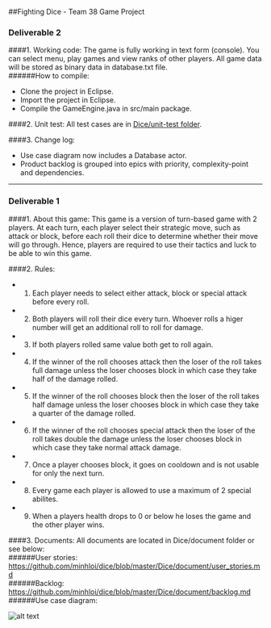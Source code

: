 ##Fighting Dice - Team 38 Game Project

### Deliverable 2
####1. Working code:
The game is fully working in text form (console). You can select menu, play games and view ranks of other players. All game data will be stored as binary data in database.txt file.  
######How to compile:
- Clone the project in Eclipse.
- Import the project in Eclipse.
- Compile the GameEngine.java in src/main package.

####2. Unit test:
All test cases are in [Dice/unit-test folder](https://github.com/minhloi/dice/tree/master/Dice/unit-test).

####3. Change log:
- Use case diagram now includes a Database actor.
- Product backlog is grouped into epics with priority, complexity-point and dependencies.

***  
### Deliverable 1
####1. About this game:
This game is a version of turn-based game with 2 players. At each turn, each player select their strategic move, such as attack or block, before each roll their dice to determine whether their move will go through. Hence, players are required to use their tactics and luck to be able to win this game. 

####2. Rules:

- 1.  Each player needs to select either attack, block or special attack before every roll.
- 2.  Both players will roll their dice every turn. Whoever rolls a higer number will get an additional roll to roll for damage.
- 3.  If both players rolled same value both get to roll again.
- 4.  If the winner of the roll chooses attack then the loser of the roll takes full damage unless the loser chooses block in which case they take half of the damage rolled.
- 5.  If the winner of the roll chooses block then the loser of the roll takes half damage unless the loser chooses block in which case they take a quarter of the damage rolled.
- 6.  If the winner of the roll chooses special attack then the loser of the roll takes double the damage unless the loser chooses block in which case they take normal attack damage.
- 7.  Once a player chooses block, it goes on cooldown and is not usable for only the next turn.
- 8.  Every game each player is allowed to use a maximum of 2 special abilites.
- 9.  When a players health drops to 0 or below he loses the game and the other player wins.

####3. Documents:
All documents are located in Dice/document folder or see below:  
######User stories: https://github.com/minhloi/dice/blob/master/Dice/document/user_stories.md  
######Backlog: https://github.com/minhloi/dice/blob/master/Dice/document/backlog.md
######Use case diagram:  
  
![alt text](https://raw.githubusercontent.com/minhloi/dice/master/Dice/document/use-case-diagram-2.png "Use case diagram")

